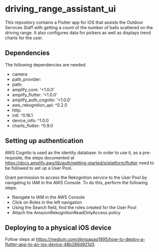 # driving_range_assistant_ui

This repository contains a Flutter app for iOS that assists the Outdoor Services Staff
with getting a count of the number of balls scattered on the driving range. 
It also configures data for pickers as well as displays trend charts for the user. 

## Dependencies
The following dependencies are needed.
- camera
- path_provider:
- path:
- amplify_core: '<1.0.0'
- amplify_flutter: '<1.0.0'
- amplify_auth_cognito: '<1.0.0'
- aws_rekognition_api: ^0.2.0
- http:
- intl: ^0.16.1
- device_info: ^1.0.0
- charts_flutter: ^0.9.0

## Setting up authentication
AWS Cognito is used as the identity database. In order to use it, as a pre-requisite, the steps documented at https://docs.amplify.aws/lib/auth/getting-started/q/platform/flutter need to be followed to set up a User Pool.

Grant permission to access the Rekognition service to the User Pool by navigating to IAM in the AWS Console. To do this, perform the following steps.
- Navigate to IAM in the AWS Console
- Click on Roles in the left navigation
- Using the Search field, find the roles created for the User Pool
- Attach the AmazonRekognitionReadOnlyAccess policy 

## Deploying to a physical iOS device
Follow steps at https://medium.com/@mpapag1995/how-to-deploy-a-flutter-app-to-an-ios-device-48b286d921d3.

